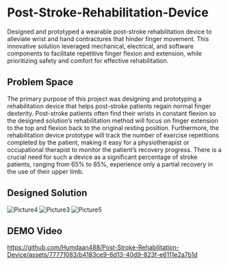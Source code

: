 # Post-Stroke-Rehabilitation-Device
Designed and prototyped a wearable post-stroke rehabilitation device to alleviate wrist and hand contractures that hinder finger movement. This innovative solution leveraged mechanical, electrical, and software components to facilitate repetitive finger flexion and extension, while prioritizing safety and comfort for effective rehabilitation.

## Problem Space
The primary purpose of this project was designing and prototyping a rehabilitation device that helps post-stroke patients regain normal finger dexterity. Post-stroke patients often find their wrists in constant flexion so the designed solution’s rehabilitation method will focus on finger extension to the top and flexion back to the original resting position. Furthermore, the rehabilitation device prototype will track the number of exercise repetitions completed by the patient, making it easy for a physiotherapist or occupational therapist to monitor the patient’s recovery progress. There is a crucial need for such a device as a significant percentage of stroke patients, ranging from 65% to 85%, experience only a partial recovery in the use of their upper limb. 

## Designed Solution
![Picture4](https://github.com/Humdaan488/Post-Stroke-Rehabilitation-Device/assets/77771083/10304323-40ae-48dc-af79-2f70c88a23c2) ![Picture3](https://github.com/Humdaan488/Post-Stroke-Rehabilitation-Device/assets/77771083/f6797fce-1606-44c1-a110-b0e97910b0b7)
![Picture5](https://github.com/Humdaan488/Post-Stroke-Rehabilitation-Device/assets/77771083/d2d25ecf-b0c0-4078-a9ff-6e0cb9314e6d)

## DEMO Video
https://github.com/Humdaan488/Post-Stroke-Rehabilitation-Device/assets/77771083/b4183ce9-6d13-40d9-823f-e6111e2a7b1d
